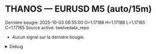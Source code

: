 # THANOS — EURUSD M5 (auto/15m)
Dernière bougie: 2025-10-03 06:55:00  O=1.17188  H=1.17188  L=1.17165  C=1.17165
Source active: twelvedata_repo

- Aucun signal sur la dernière bougie.

<details><summary>Debug</summary>

- TD_API_KEY manquant.

</details>
